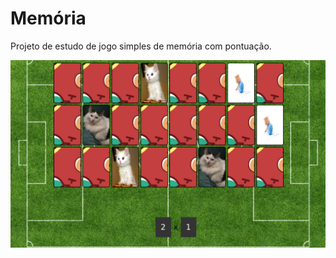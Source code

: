 # Memória

Projeto de estudo de jogo simples de memória com pontuação.

![Screenshot](screenshot.png)
